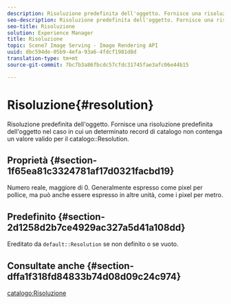 ```yaml
---
description: Risoluzione predefinita dell'oggetto. Fornisce una risoluzione predefinita dell'oggetto nel caso in cui un determinato record catalogo non contenga un valore di risoluzione del catalogo valido.
seo-description: Risoluzione predefinita dell'oggetto. Fornisce una risoluzione predefinita dell'oggetto nel caso in cui un determinato record catalogo non contenga un valore di risoluzione del catalogo valido.
seo-title: Risoluzione
solution: Experience Manager
title: Risoluzione
topic: Scene7 Image Serving - Image Rendering API
uuid: dbc594de-05b9-4efa-93a6-4fdcf1981d8d
translation-type: tm+mt
source-git-commit: 7bc7b3a86fbcdc57cfdc31745fae3afc06e44b15

---
```



# Risoluzione{#resolution}

Risoluzione predefinita dell&#39;oggetto. Fornisce una risoluzione predefinita dell&#39;oggetto nel caso in cui un determinato record di catalogo non contenga un valore valido per il catalogo::Resolution.

## Proprietà {#section-1f65ea81c3324781af17d0321facbd19}

Numero reale, maggiore di 0. Generalmente espresso come pixel per pollice, ma può anche essere espresso in altre unità, come i pixel per metro.

## Predefinito {#section-2d1258d2b7ce4929ac327a5d41a108dd}

Ereditato da `default::Resolution` se non definito o se vuoto.

## Consultate anche {#section-dffa1f318fd84833b74d08d09c24c974}

[catalogo:Risoluzione](../../../../../is-api/image-catalog/image-serving-api-ref/c-image-catalog-reference/c-image-svg-data-reference/c-image-data-reference/r-resolution-cat.md#reference-de489f5f36b64bd0831749546f8728e1)
